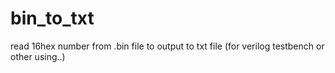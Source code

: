 # bin_to_txt
read 16hex number from .bin file to output to txt file (for verilog testbench or other using..)
